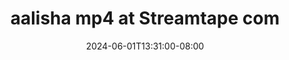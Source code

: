 --- 
title: "aalisha mp4 at Streamtape com"
description: "    aalisha mp4 at Streamtape com telegram    "
date: 2024-06-01T13:31:00-08:00
file_code: "9k0loq0j4hye"
draft: false
cover: "sx7lgt035cpgsdtu.jpg"
tags: ["aalisha", "Streamtape", "com", "bokep-indo", "bokep-viral", "bokep-ig"]
length: 2013
fld_id: "1483066"
foldername: "Aalisha  Jenifer"
categories: ["Aalisha  Jenifer"]
views: 0
---
